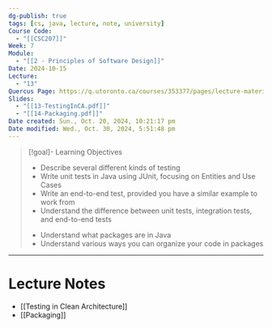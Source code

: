 ```yaml
---
dg-publish: true
tags: [cs, java, lecture, note, university]
Course Code:
  - "[[CSC207]]"
Week: 7
Module:
  - "[[2 - Principles of Software Design]]"
Date: 2024-10-15
Lecture:
  - "13"
Quercus Page: https://q.utoronto.ca/courses/353377/pages/lecture-materials-for-week-7?module_item_id=6193164
Slides:
  - "[[13-TestingInCA.pdf]]"
  - "[[14-Packaging.pdf]]"
Date created: Sun., Oct. 20, 2024, 10:21:17 pm
Date modified: Wed., Oct. 30, 2024, 5:51:48 pm
---
```


> [!goal]- Learning Objectives
>
> - Describe several different kinds of testing
> - Write unit tests in Java using JUnit, focusing on Entities and Use Cases
> - Write an end-to-end test, provided you have a similar example to work from
> - Understand the difference between unit tests, integration tests, and end-to-end tests
>
> <!-- break -->
> - Understand what packages are in Java
> - Understand various ways you can organize your code in packages

---

# Lecture Notes

- [[Testing in Clean Architecture]]
- [[Packaging]]
